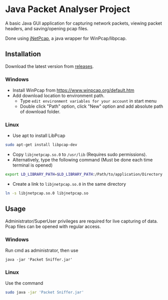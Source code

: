 # Java Packet Analyser Project

A basic Java GUI application for capturing network packets, viewing packet headers, and saving/opening pcap files.

Done using [jNetPcap](https://sourceforge.net/projects/jnetpcap/), a java wrapper for WinPcap/libpcap.

## Installation

Download the latest version from [releases](https://github.com/Arun-ATK/Java-Network-Packet-Analyzer/releases).

### Windows

* Install WinPcap from <https://www.winpcap.org/default.htm>
* Add download location to environment path.
  * Type `edit environment variables for your account` in start menu
  * Double click "Path" option, click "New" option and add absolute path of download folder.

### Linux

* Use apt to install LibPcap

```bash
sudo apt-get install libpcap-dev
```

* Copy `libjnetpcap.so.0` to `/usr/lib` (Requires sudo permissions).
* Alternatively, type the following command (Must be done each time terminal is opened)

```bash
export LD_LIBRARY_PATH=$LD_LIBRARY_PATH:/Path/to/application/Directory
```

* Create a link to `libjnetpcap.so.0` in the same directory
```bash
ln -s libjnetpcap.so.0 libjnetpcap.so
```

## Usage

Administrator/SuperUser privileges are required for live capturing of data. Pcap files can be opened with regular access.

### Windows

Run cmd as administrator, then use
```shell
java -jar 'Packet Sniffer.jar'
```

### Linux

Use the command
```bash
sudo java -jar 'Packet Sniffer.jar'
```
